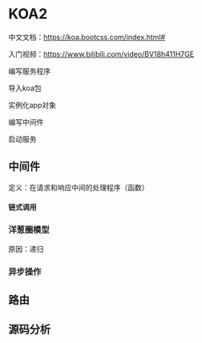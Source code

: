 # KOA2

中文文档：<https://koa.bootcss.com/index.html#>

入门视频：<https://www.bilibili.com/video/BV18h411H7GE>

编写服务程序

导入koa包

实例化app对象

编写中间件

启动服务


## 中间件

定义：在请求和响应中间的处理程序（函数）


#### 链式调用



### 洋葱圈模型

原因：递归



### 异步操作

 
## 路由


## 源码分析



